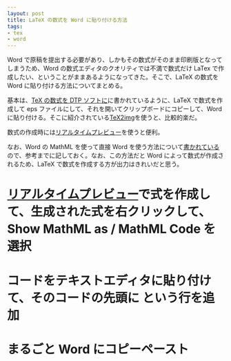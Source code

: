 ```yaml
---
layout: post
title: LaTeX の数式を Word に貼り付ける方法
tags: 
- tex
- word
---
```

Word で原稿を提出する必要があり、しかもその数式がそのまま印刷版となってしまうため、Word の数式エディタのクオリティでは不満で数式だけ LaTex で作成したい、ということがままあるようになってきた。そこで、LaTeX の数式を Word に貼り付ける方法についてまとめる。

基本は、[TeX の数式を DTP ソフトに](https://texwiki.texjp.org/?TeX%E3%81%AE%E6%95%B0%E5%BC%8F%E3%82%92DTP%E3%82%BD%E3%83%95%E3%83%88%E3%81%AB)に書かれているように、LaTeX で数式を作成して eps ファイルにして、それを開いてクリップボードにコピーして、Word に貼り付ける。そこに紹介されている[TeX2img](http://island.geocities.jp/loveinequality/)を使うと、比較的楽だ。

数式の作成時には[リアルタイムプレビュー](http://genkuroki.web.fc2.com/MathJax/LivePreviewMathJax-jquery.html)を使うと便利。

なお、Word の MathML を使って直接 Word を使う方法について[書かれている](http://tex.stackexchange.com/a/115065)ので、参考までに記しておく。なお、この方法だと Word によって数式が作成されるため、LaTeX で数式を作成する方が出力はきれいだと思う。

# [リアルタイムプレビュー](http://genkuroki.web.fc2.com/MathJax/LivePreviewMathJax-jquery.html)で式を作成して、生成された式を右クリックして、Show MathML as / MathML Code を選択
# コードをテキストエディタに貼り付けて、そのコードの先頭に <?xml version="1.0"?> という行を追加
# まるごと Word にコピーペースト
